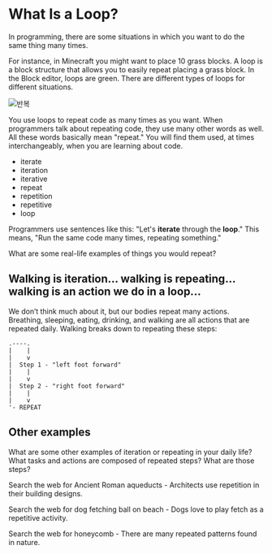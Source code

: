 # What Is a Loop?

In programming, there are some situations in which you want to do the same thing many times.

For instance, in Minecraft you might want to place 10 grass blocks. A loop is a block structure that allows you to easily repeat placing a grass block. In the Block editor, loops are green. There are different types of loops for different situations.

![반복](/static/courses/csintro/iteration/loops-in-block-editor.png)

You use loops to repeat code as many times as you want. When programmers talk about repeating code, they use many other words as well. All these words basically mean "repeat." You will find them used, at times interchangeably, when you are learning about code.

* iterate
* iteration
* iterative
* repeat
* repetition
* repetitive
* loop

Programmers use sentences like this: "Let's **iterate** through the **loop**." This means, "Run the same code many times, repeating something."

What are some real-life examples of things you would repeat?

## Walking is iteration... walking is repeating... walking is an action we do in a loop...

We don’t think much about it, but our bodies repeat many actions. Breathing, sleeping, eating, drinking, and walking are all actions that are repeated daily. Walking breaks down to repeating these steps:

    .----.
    |    |
    |    v
    |  Step 1 - "left foot forward"
    |    |
    |    v
    |  Step 2 - "right foot forward"
    |    |
    |    v
    '- REPEAT 
    

## Other examples

What are some other examples of iteration or repeating in your daily life? What tasks and actions are composed of repeated steps? What are those steps?

Search the web for Ancient Roman aqueducts - Architects use repetition in their building designs.

Search the web for dog fetching ball on beach - Dogs love to play fetch as a repetitive activity.

Search the web for honeycomb - There are many repeated patterns found in nature.